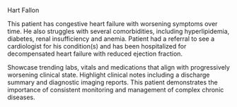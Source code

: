 Hart Fallon

This patient has congestive heart failure with worsening symptoms over time. He also struggles with several comorbidities, including hyperlipidemia, diabetes, renal insufficiency and anemia. Patient had a referral to see a cardiologist for his condition(s) and has been hospitalized for decompensated heart failure with reduced ejection fraction.

Showcase trending labs, vitals and medications that align with progressively worsening clinical state. Highlight clinical notes including a discharge summary and diagnostic imaging reports. This patient demonstrates the importance of consistent monitoring and management of complex chronic diseases.